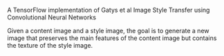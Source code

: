 A TensorFlow implementation of Gatys et al Image Style Transfer using Convolutional Neural Networks

Given a content image and a style image, the goal is to generate a new image that preserves the main features of the content image but contains the texture of the style image. 

